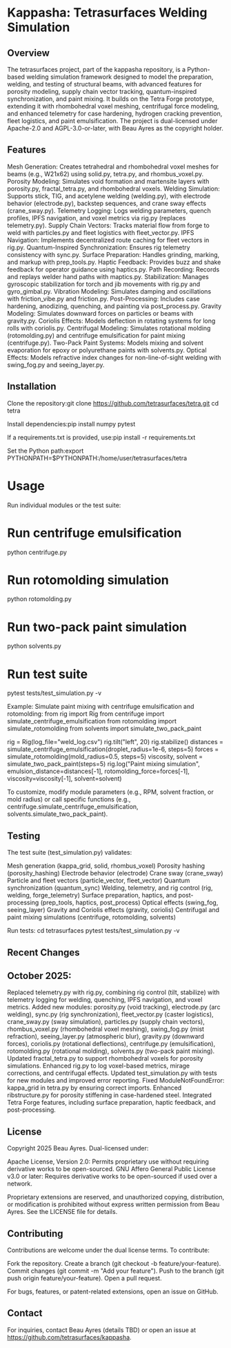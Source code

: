 # Kappasha: Tetrasurfaces Welding Simulation
## Overview
The tetrasurfaces project, part of the kappasha repository, is a Python-based welding simulation framework designed to model the preparation, welding, and testing of structural beams, with advanced features for porosity modeling, supply chain vector tracking, quantum-inspired synchronization, and paint mixing. It builds on the Tetra Forge prototype, extending it with rhombohedral voxel meshing, centrifugal force modeling, and enhanced telemetry for case hardening, hydrogen cracking prevention, fleet logistics, and paint emulsification. The project is dual-licensed under Apache-2.0 and AGPL-3.0-or-later, with Beau Ayres as the copyright holder.
## Features

Mesh Generation: Creates tetrahedral and rhombohedral voxel meshes for beams (e.g., W21x62) using solid.py, tetra.py, and rhombus_voxel.py.
Porosity Modeling: Simulates void formation and martensite layers with porosity.py, fractal_tetra.py, and rhombohedral voxels.
Welding Simulation: Supports stick, TIG, and acetylene welding (welding.py), with electrode behavior (electrode.py), backstep sequences, and crane sway effects (crane_sway.py).
Telemetry Logging: Logs welding parameters, quench profiles, IPFS navigation, and voxel metrics via rig.py (replaces telemetry.py).
Supply Chain Vectors: Tracks material flow from forge to weld with particles.py and fleet logistics with fleet_vector.py.
IPFS Navigation: Implements decentralized route caching for fleet vectors in rig.py.
Quantum-Inspired Synchronization: Ensures rig telemetry consistency with sync.py.
Surface Preparation: Handles grinding, marking, and markup with prep_tools.py.
Haptic Feedback: Provides buzz and shake feedback for operator guidance using haptics.py.
Path Recording: Records and replays welder hand paths with maptics.py.
Stabilization: Manages gyroscopic stabilization for torch and jib movements with rig.py and gyro_gimbal.py.
Vibration Modeling: Simulates damping and oscillations with friction_vibe.py and friction.py.
Post-Processing: Includes case hardening, anodizing, quenching, and painting via post_process.py.
Gravity Modeling: Simulates downward forces on particles or beams with gravity.py.
Coriolis Effects: Models deflection in rotating systems for long rolls with coriolis.py.
Centrifugal Modeling: Simulates rotational molding (rotomolding.py) and centrifuge emulsification for paint mixing (centrifuge.py).
Two-Pack Paint Systems: Models mixing and solvent evaporation for epoxy or polyurethane paints with solvents.py.
Optical Effects: Models refractive index changes for non-line-of-sight welding with swing_fog.py and seeing_layer.py.

## Installation

Clone the repository:git clone https://github.com/tetrasurfaces/tetra.git
cd tetra


Install dependencies:pip install numpy pytest

If a requirements.txt is provided, use:pip install -r requirements.txt


Set the Python path:export PYTHONPATH=$PYTHONPATH:/home/user/tetrasurfaces/tetra



# Usage
Run individual modules or the test suite:
# Run centrifuge emulsification
python centrifuge.py

# Run rotomolding simulation
python rotomolding.py

# Run two-pack paint simulation
python solvents.py

# Run test suite
pytest tests/test_simulation.py -v

Example: Simulate paint mixing with centrifuge emulsification and rotomolding:
from rig import Rig
from centrifuge import simulate_centrifuge_emulsification
from rotomolding import simulate_rotomolding
from solvents import simulate_two_pack_paint

rig = Rig(log_file="weld_log.csv")
rig.tilt("left", 20)
rig.stabilize()
distances = simulate_centrifuge_emulsification(droplet_radius=1e-6, steps=5)
forces = simulate_rotomolding(mold_radius=0.5, steps=5)
viscosity, solvent = simulate_two_pack_paint(steps=5)
rig.log("Paint mixing simulation", emulsion_distance=distances[-1], rotomolding_force=forces[-1], viscosity=viscosity[-1], solvent=solvent)

To customize, modify module parameters (e.g., RPM, solvent fraction, or mold radius) or call specific functions (e.g., centrifuge.simulate_centrifuge_emulsification, solvents.simulate_two_pack_paint).
## Testing
The test suite (test_simulation.py) validates:

Mesh generation (kappa_grid, solid, rhombus_voxel)
Porosity hashing (porosity_hashing)
Electrode behavior (electrode)
Crane sway (crane_sway)
Particle and fleet vectors (particle_vector, fleet_vector)
Quantum synchronization (quantum_sync)
Welding, telemetry, and rig control (rig, welding, forge_telemetry)
Surface preparation, haptics, and post-processing (prep_tools, haptics, post_process)
Optical effects (swing_fog, seeing_layer)
Gravity and Coriolis effects (gravity, coriolis)
Centrifugal and paint mixing simulations (centrifuge, rotomolding, solvents)

Run tests:
cd tetrasurfaces
pytest tests/test_simulation.py -v

## Recent Changes

## October 2025:
Replaced telemetry.py with rig.py, combining rig control (tilt, stabilize) with telemetry logging for welding, quenching, IPFS navigation, and voxel metrics.
Added new modules: porosity.py (void tracking), electrode.py (arc welding), sync.py (rig synchronization), fleet_vector.py (caster logistics), crane_sway.py (sway simulation), particles.py (supply chain vectors), rhombus_voxel.py (rhombohedral voxel meshing), swing_fog.py (mist refraction), seeing_layer.py (atmospheric blur), gravity.py (downward forces), coriolis.py (rotational deflections), centrifuge.py (emulsification), rotomolding.py (rotational molding), solvents.py (two-pack paint mixing).
Updated fractal_tetra.py to support rhombohedral voxels for porosity simulations.
Enhanced rig.py to log voxel-based metrics, mirage corrections, and centrifugal effects.
Updated test_simulation.py with tests for new modules and improved error reporting.
Fixed ModuleNotFoundError: kappa_grid in tetra.py by ensuring correct imports.
Enhanced ribstructure.py for porosity stiffening in case-hardened steel.
Integrated Tetra Forge features, including surface preparation, haptic feedback, and post-processing.



## License
Copyright 2025 Beau Ayres. Dual-licensed under:

Apache License, Version 2.0: Permits proprietary use without requiring derivative works to be open-sourced.
GNU Affero General Public License v3.0 or later: Requires derivative works to be open-sourced if used over a network.

Proprietary extensions are reserved, and unauthorized copying, distribution, or modification is prohibited without express written permission from Beau Ayres. See the LICENSE file for details.
## Contributing
Contributions are welcome under the dual license terms. To contribute:

Fork the repository.
Create a branch (git checkout -b feature/your-feature).
Commit changes (git commit -m "Add your feature").
Push to the branch (git push origin feature/your-feature).
Open a pull request.

For bugs, features, or patent-related extensions, open an issue on GitHub.
## Contact
For inquiries, contact Beau Ayres (details TBD) or open an issue at https://github.com/tetrasurfaces/kappasha.
